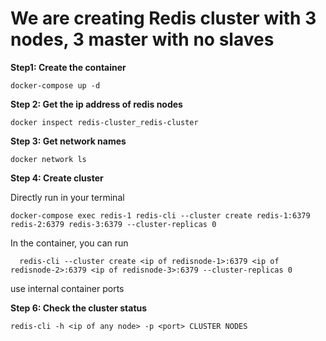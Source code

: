 
# We are creating Redis cluster with 3 nodes, 3 master with no slaves

**Step1: Create the container**

    docker-compose up -d

**Step 2: Get the ip address of redis nodes**
   
    docker inspect redis-cluster_redis-cluster

**Step 3: Get network names**

    docker network ls

**Step 4: Create cluster** 

Directly run in your terminal 

    docker-compose exec redis-1 redis-cli --cluster create redis-1:6379 redis-2:6379 redis-3:6379 --cluster-replicas 0

In the container, you can run

      redis-cli --cluster create <ip of redisnode-1>:6379 <ip of redisnode-2>:6379 <ip of redisnode-3>:6379 --cluster-replicas 0

use internal container ports

**Step 6: Check the cluster status**

    redis-cli -h <ip of any node> -p <port> CLUSTER NODES
